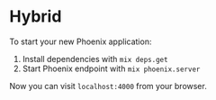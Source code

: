 # Hybrid

To start your new Phoenix application:

1. Install dependencies with `mix deps.get`
2. Start Phoenix endpoint with `mix phoenix.server`

Now you can visit `localhost:4000` from your browser.
